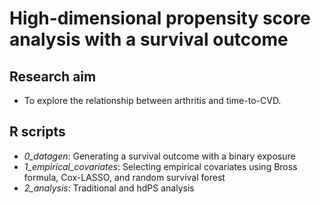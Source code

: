 # High-dimensional propensity score analysis with a survival outcome

## Research aim
* To explore the relationship between arthritis and time-to-CVD. 

## R scripts
* _0_datagen_: Generating a survival outcome with a binary exposure
* _1_empirical_covariates_: Selecting empirical covariates using Bross formula, Cox-LASSO, and random survival forest
* _2_analysis_: Traditional and hdPS analysis
